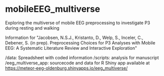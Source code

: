# mobileEEG_multiverse
Exploring the multiverse of  mobile EEG preprocessing to investigate P3 during resting and walking

Information for "Jacobsen, N.S.J., Kristanto, D., Welp, S., Inceler, C., Debener, S. (in prep). Preprocessing Choices for P3 Analyses with Mobile EEG: A Systematic Literature Review and Interactive Exploration"

/data: Spreadsheet with coded information 
/scripts: analysis for manuscript
/eeg_multiverse_app: sourcecode and data for R Shiny app available at https://meteor-eeg-oldenburg.shinyapps.io/eeg_multiverse/
